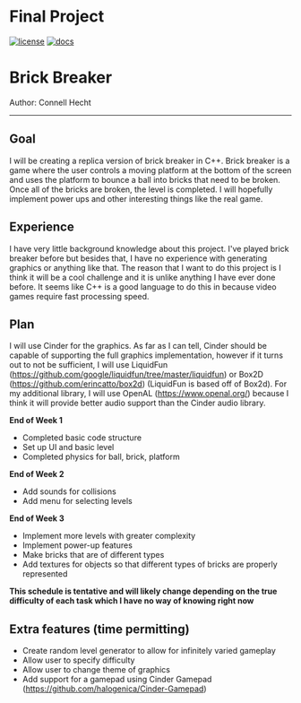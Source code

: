 # Final Project

[![license](https://img.shields.io/badge/license-MIT-green)](LICENSE)
[![docs](https://img.shields.io/badge/docs-yes-brightgreen)](docs/README.md)

# Brick Breaker

Author: Connell Hecht

---

## Goal
I will be creating a replica version of brick breaker in C++. Brick breaker is a game where the user controls a moving platform at the bottom of the screen and uses the platform to bounce a ball into bricks that need to be broken. Once all of the bricks are broken, the level is completed. I will hopefully implement power ups and other interesting things like the real game.

## Experience
I have very little background knowledge about this project. I've played brick breaker before but besides that, I have no experience with generating graphics or anything like that. The reason that I want to do this project is I think it will be a cool challenge and it is unlike anything I have ever done before. It seems like C++ is a good language to do this in because video games require fast processing speed.

## Plan
I will use Cinder for the graphics. As far as I can tell, Cinder should be capable of supporting the full graphics implementation, however if it turns out to not be sufficient, I will use LiquidFun (https://github.com/google/liquidfun/tree/master/liquidfun) or Box2D (https://github.com/erincatto/box2d) (LiquidFun is based off of Box2d). For my additional library, I will use OpenAL (https://www.openal.org/) because I think it will provide better audio support than the Cinder audio library.

**End of Week 1**
- Completed basic code structure
- Set up UI and basic level
- Completed physics for ball, brick, platform

**End of Week 2**
- Add sounds for collisions
- Add menu for selecting levels

**End of Week 3**
- Implement more levels with greater complexity
- Implement power-up features
- Make bricks that are of different types
- Add textures for objects so that different types of bricks are properly represented

**This schedule is tentative and will likely change depending on the true difficulty of each task which I have no way of knowing right now**

## Extra features (time permitting)
- Create random level generator to allow for infinitely varied gameplay
- Allow user to specify difficulty
- Allow user to change theme of graphics
- Add support for a gamepad using Cinder Gamepad (https://github.com/halogenica/Cinder-Gamepad)


